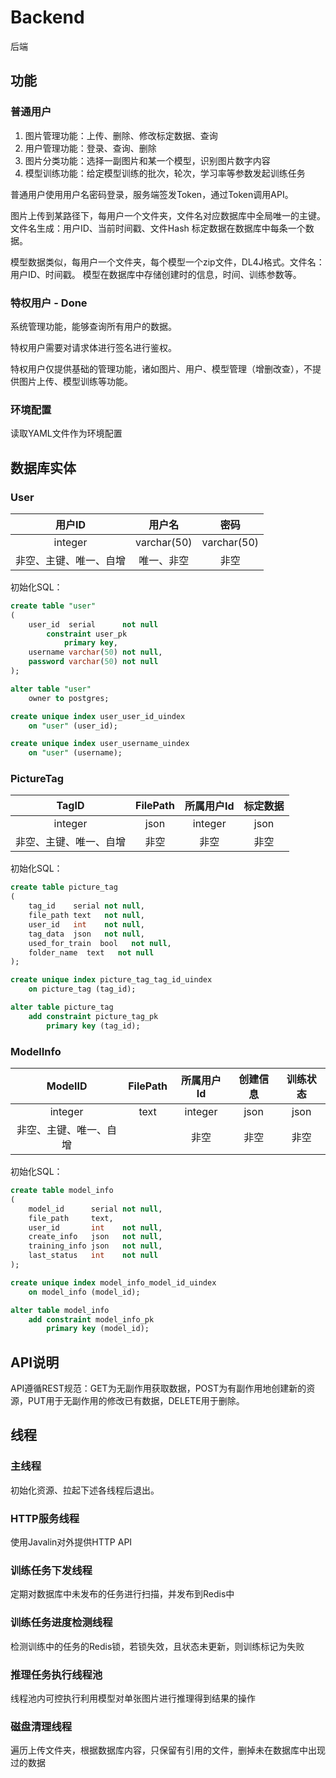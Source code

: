 # Backend

后端

## 功能

### 普通用户

1. 图片管理功能：上传、删除、修改标定数据、查询
2. 用户管理功能：登录、查询、删除
3. 图片分类功能：选择一副图片和某一个模型，识别图片数字内容
4. 模型训练功能：给定模型训练的批次，轮次，学习率等参数发起训练任务

普通用户使用用户名密码登录，服务端签发Token，通过Token调用API。

图片上传到某路径下，每用户一个文件夹，文件名对应数据库中全局唯一的主键。文件名生成：用户ID、当前时间戳、文件Hash 标定数据在数据库中每条一个数据。

模型数据类似，每用户一个文件夹，每个模型一个zip文件，DL4J格式。文件名：用户ID、时间戳。 模型在数据库中存储创建时的信息，时间、训练参数等。

### 特权用户 - Done

系统管理功能，能够查询所有用户的数据。

特权用户需要对请求体进行签名进行鉴权。

特权用户仅提供基础的管理功能，诸如图片、用户、模型管理（增删改查），不提供图片上传、模型训练等功能。

### 环境配置

读取YAML文件作为环境配置

## 数据库实体

### User

| 用户ID | 用户名 | 密码 | 
| :----: | :----: | :----: |
| integer  | varchar(50) | varchar(50) |
| 非空、主键、唯一、自增  | 唯一、非空 | 非空 |

初始化SQL：

```sql
create table "user"
(
    user_id  serial      not null
        constraint user_pk
            primary key,
    username varchar(50) not null,
    password varchar(50) not null
);

alter table "user"
    owner to postgres;

create unique index user_user_id_uindex
    on "user" (user_id);

create unique index user_username_uindex
    on "user" (username);
```

### PictureTag

| TagID | FilePath | 所属用户Id | 标定数据 | 
| :----: | :----: | :----: | :----: |
| integer  | json | integer | json |
| 非空、主键、唯一、自增  | 非空 | 非空 | 非空 |

初始化SQL：

```sql
create table picture_tag
(
    tag_id    serial not null,
    file_path text   not null,
    user_id   int    not null,
    tag_data  json   not null,
    used_for_train  bool   not null,
    folder_name  text   not null
);

create unique index picture_tag_tag_id_uindex
    on picture_tag (tag_id);

alter table picture_tag
    add constraint picture_tag_pk
        primary key (tag_id);
```

### ModelInfo

| ModelID | FilePath | 所属用户Id | 创建信息 | 训练状态 |
| :----: | :----: | :----: | :----: | :----: |
| integer  | text | integer | json | json |
| 非空、主键、唯一、自增  |  | 非空 | 非空 | 非空 |

初始化SQL：

```sql
create table model_info
(
    model_id      serial not null,
    file_path     text,
    user_id       int    not null,
    create_info   json   not null,
    training_info json   not null,
    last_status   int    not null
);

create unique index model_info_model_id_uindex
    on model_info (model_id);

alter table model_info
    add constraint model_info_pk
        primary key (model_id);
```

## API说明

API遵循REST规范：GET为无副作用获取数据，POST为有副作用地创建新的资源，PUT用于无副作用的修改已有数据，DELETE用于删除。

## 线程

### 主线程

初始化资源、拉起下述各线程后退出。

### HTTP服务线程

使用Javalin对外提供HTTP API

### 训练任务下发线程

定期对数据库中未发布的任务进行扫描，并发布到Redis中

### 训练任务进度检测线程

检测训练中的任务的Redis锁，若锁失效，且状态未更新，则训练标记为失败

### 推理任务执行线程池

线程池内可控执行利用模型对单张图片进行推理得到结果的操作

### 磁盘清理线程

遍历上传文件夹，根据数据库内容，只保留有引用的文件，删掉未在数据库中出现过的数据

